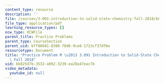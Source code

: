 ```yaml
---
content_type: resource
description: ''
file: /courses/3-091-introduction-to-solid-state-chemistry-fall-2018/bb825d7b3532a0923239ea20a47eac7b_MIT3_091F18_PPM.pdf
file_type: application/pdf
learning_resource_types: []
ocw_type: OCWFile
parent_title: Practice Problems
parent_type: CourseSection
parent_uid: bff80681-8388-78d6-9ce8-1723cf37df0e
resourcetype: Document
title: "Practice Problem M \u2013 3.091 Introduction to Solid-State Chemistry \u2013\
  \ Fall 2018"
uid: bb825d7b-3532-a092-3239-ea20a47eac7b
video_metadata:
  youtube_id: null
---
```

